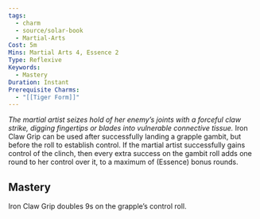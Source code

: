 ```yaml
---
tags:
  - charm
  - source/solar-book
  - Martial-Arts
Cost: 5m
Mins: Martial Arts 4, Essence 2
Type: Reflexive
Keywords:
  - Mastery
Duration: Instant
Prerequisite Charms:
  - "[[Tiger Form]]"
---
```

*The martial artist seizes hold of her enemy’s joints with a forceful claw strike, digging fingertips or blades into vulnerable connective tissue.*
Iron Claw Grip can be used after successfully landing a grapple gambit, but before the roll to establish control. If the martial artist successfully gains control of the clinch, then every extra success on the gambit roll adds one round to her control over it, to a maximum of (Essence) bonus rounds. 
## Mastery
Iron Claw Grip doubles 9s on the grapple’s control roll.